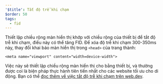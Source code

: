 ```yaml
---
'$title': Tắt độ trễ khi chạm
$order: 50
tags:
  - fid
---
```


Thiết lập chiều rộng màn hiển thị khớp với chiều rộng của thiết bị để tắt độ trễ khi chạm, điều này có thể tăng FID. Để xóa độ trễ khi chạm 300-350ms này, thay đổi khai báo màn hiển thị trong `<head>` của trang thành:

```
<meta name="viewport" content="width=device-width">
```

Việc này sẽ thiết lập chiều rộng màn hiển thị cho bằng thiết bị, và thường được coi là biện pháp thực hành tiên tiến nhất cho các website tối ưu cho di động. Bạn có thể [đọc thêm về việc tắt độ trễ khi chạm trên web.dev](https://developers.google.com/web/updates/2013/12/300ms-tap-delay-gone-away).
